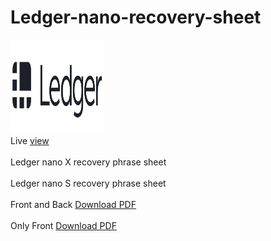 # Ledger-nano-recovery-sheet 
<img src="https://raw.githubusercontent.com/rajaahirwarofficial/Ledger-nano-recovery-sheet/main/images/logo.png" style="width:150px; height:150px;">
<br>Live <a href="https://rajaahirwarofficial.github.io/Ledger-nano-recovery-sheet/">view</a></br>
<br>Ledger nano X recovery phrase sheet</br>
<br>Ledger nano S recovery phrase sheet</br>
<br>Front and Back <a href="https://github.com/rajaahirwarofficial/Ledger-nano-recovery-sheet/raw/main/Ledger-Nano-S-Recovery-sheet.pdf">Download PDF</a></br>
<br>Only Front <a href="https://github.com/rajaahirwarofficial/Ledger-nano-recovery-sheet/raw/main/Ledger-Recovery-Sheet.pdf">Download PDF</a></br>
